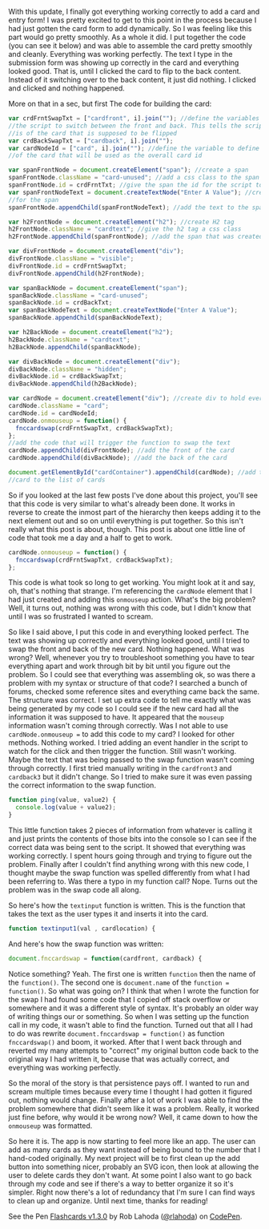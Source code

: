 With this update, I finally got everything working correctly to add a card and entry form! I was pretty excited to get to this point in the process because I had just gotten the card form to add dynamically. So I was feeling like this part would go pretty smoothly. As a whole it did. I put together the code (you can see it below) and was able to assemble the card pretty smoothly and cleanly. Everything was working perfectly. The text I type in the submission form was showing up correctly in the card and everything looked good. That is, until I clicked the card to flip to the back content. Instead of it switching over to the back content, it just did nothing. I clicked and clicked and nothing happened.

More on that in a sec, but first The code for building the card:

```javascript
var crdFrntSwapTxt = ["cardfront", i].join(""); //define the variables for passing to
//the script to switch between the front and back. This tells the script what the number
//is of the card that is supposed to be flipped
var crdBackSwapTxt = ["cardback", i].join("");
var cardNodeId = ["card", i].join(""); //define the variable to define the number
//of the card that will be used as the overall card id

var spanFrontNode = document.createElement("span"); //create a span
spanFrontNode.className = "card-unused"; //add a css class to the span
spanFrontNode.id = crdFrntTxt; //give the span the id for the script to reference
var spanFrontNodeText = document.createTextNode("Enter A Value"); //create text
//for the span
spanFrontNode.appendChild(spanFrontNodeText); //add the text to the span

var h2FrontNode = document.createElement("h2"); //create H2 tag
h2FrontNode.className = "cardtext"; //give the h2 tag a css class
h2FrontNode.appendChild(spanFrontNode); //add the span that was created above

var divFrontNode = document.createElement("div");
divFrontNode.className = "visible";
divFrontNode.id = crdFrntSwapTxt;
divFrontNode.appendChild(h2FrontNode);

var spanBackNode = document.createElement("span");
spanBackNode.className = "card-unused";
spanBackNode.id = crdBackTxt;
var spanBackNodeText = document.createTextNode("Enter A Value");
spanBackNode.appendChild(spanBackNodeText);

var h2BackNode = document.createElement("h2");
h2BackNode.className = "cardtext";
h2BackNode.appendChild(spanBackNode);

var divBackNode = document.createElement("div");
divBackNode.className = "hidden";
divBackNode.id = crdBackSwapTxt;
divBackNode.appendChild(h2BackNode);

var cardNode = document.createElement("div"); //create div to hold everything in
cardNode.className = "card";
cardNode.id = cardNodeId;
cardNode.onmouseup = function() {
  fnccardswap(crdFrntSwapTxt, crdBackSwapTxt);
};
//add the code that will trigger the function to swap the text
cardNode.appendChild(divFrontNode); //add the front of the card
cardNode.appendChild(divBackNode); //add the back of the card

document.getElementById("cardContainer").appendChild(cardNode); //add the whole
//card to the list of cards
```

So if you looked at the last few posts I've done about this project, you'll see that this code is very similar to what's already been done. It works in reverse to create the inmost part of the hierarchy then keeps adding it to the next element out and so on until everything is put together. So this isn't really what this post is about, though. This post is about one little line of code that took me a day and a half to get to work.

```javascript
cardNode.onmouseup = function() {
  fnccardswap(crdFrntSwapTxt, crdBackSwapTxt);
};
```

This code is what took so long to get working. You might look at it and say, oh, that's nothing that strange. I'm referencing the `cardNode` element that I had just created and adding this `onmouseup` action. What's the big problem? Well, it turns out, nothing was wrong with this code, but I didn't know that until I was so frustrated I wanted to scream.

So like I said above, I put this code in and everything looked perfect. The text was showing up correctly and everything looked good, until I tried to swap the front and back of the new card. Nothing happened. What was wrong? Well, whenever you try to troubleshoot something you have to tear everything apart and work through bit by bit until you figure out the problem. So I could see that everything was assembling ok, so was there a problem with my syntax or structure of that code? I searched a bunch of forums, checked some reference sites and everything came back the same. The structure was correct. I set up extra code to tell me exactly what was being generated by my code so I could see if the new card had all the information it was supposed to have. It appeared that the `mouseup` information wasn't coming through correctly. Was I not able to use `cardNode.onmouseup =` to add this code to my card? I looked for other methods. Nothing worked. I tried adding an event handler in the script to watch for the click and then trigger the function. Still wasn't working. Maybe the text that was being passed to the swap function wasn't coming through correctly. I first tried manually writing in the `cardfront3` and `cardback3` but it didn't change. So I tried to make sure it was even passing the correct information to the swap function.

```javascript
function ping(value, value2) {
  console.log(value + value2);
}
```

This little function takes 2 pieces of information from whatever is calling it and just prints the contents of those bits into the console so I can see if the correct data was being sent to the script. It showed that everything was working correctly. I spent hours going through and trying to figure out the problem. Finally after I couldn't find anything wrong with this new code, I thought maybe the swap function was spelled differently from what I had been referring to. Was there a typo in my function call? Nope. Turns out the problem was in the swap code all along.

So here's how the `textinput` function is written. This is the function that takes the text as the user types it and inserts it into the card.

```javascript
function textinput1(val , cardlocation) {
```

And here's how the swap function was written:

```javascript
document.fnccardswap = function(cardfront, cardback) {
```

Notice something? Yeah. The first one is written `function` then the name of the `function()`. The second one is `document.name` of the `function = function()`. So what was going on? I think that when I wrote the function for the swap I had found some code that I copied off stack overflow or somewhere and it was a different style of syntax. It's probably an older way of writing things our or something. So when I was setting up the function call in my code, it wasn't able to find the function. Turned out that all I had to do was rewrite `document.fnccardswap = function()` as function `fnccardswap()` and boom, it worked. After that I went back through and reverted my many attempts to "correct" my original button code back to the original way I had written it, because that was actually correct, and everything was working perfectly.

So the moral of the story is that persistence pays off. I wanted to run and scream multiple times because every time I thought I had gotten it figured out, nothing would change. Finally after a lot of work I was able to find the problem somewhere that didn't seem like it was a problem. Really, it worked just fine before, why would it be wrong now? Well, it came down to how the `onmouseup` was formatted.

So here it is. The app is now starting to feel more like an app. The user can add as many cards as they want instead of being bound to the number that I hand-coded originally. My next project will be to first clean up the add button into something nicer, probably an SVG icon, then look at allowing the user to delete cards they don't want. At some point I also want to go back through my code and see if there's a way to better organize it so it's simpler. Right now there's a lot of redundancy that I'm sure I can find ways to clean up and organize. Until next time, thanks for reading!

<p class="codepen" data-height="464" data-theme-id="0" data-slug-hash="wGXrdE" data-default-tab="js,result" data-user="rlahoda" data-embed-version="2">See the Pen <a href="http://codepen.io/rlahoda/pen/wGXrdE/">Flashcards v1.3.0</a> by Rob Lahoda (<a href="http://codepen.io/rlahoda">@rlahoda</a>) on <a href="http://codepen.io">CodePen</a>.</p>
<script src="//assets.codepen.io/assets/embed/ei.js" async=""></script>
